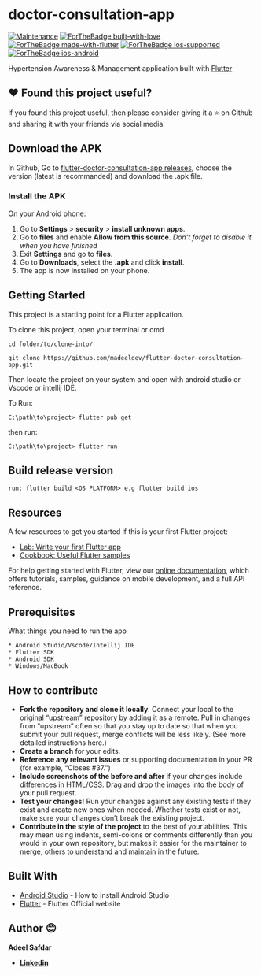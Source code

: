 # doctor-consultation-app

<p align="center">

[![Maintenance](https://img.shields.io/badge/Maintained%3F-yes-green.svg)](https://github.com/madeeldev/flutter-doctor-consultation-app/graphs/commit-activity)
[![ForTheBadge built-with-love](http://ForTheBadge.com/images/badges/built-with-love.svg)](https://github.com/madeeldev/)
[![ForTheBadge made-with-flutter](https://img.shields.io/badge/flutter-made%20with%20flutter-blue.svg)](https://flutter.dev)
[![ForTheBadge ios-supported](https://img.shields.io/badge/IOS-IOS%20Supported-lightgrey.svg)](https://flutter.dev)
[![ForTheBadge ios-android](https://img.shields.io/badge/android-android%20supported-green.svg)](https://flutter.dev)

</p>

Hypertension Awareness & Management application built with <a href="https://flutter.io/">Flutter</a>

## ❤️ Found this project useful?
If you found this project useful, then please consider giving it a ⭐️ on Github and sharing it with your friends via social media.

## Download the APK

In Github, Go to [flutter-doctor-consultation-app releases](https://github.com/madeeldev/flutter-doctor-consultation-app/releases), choose the version (latest is recommanded) and download the .apk file.

### Install the APK

On your Android phone:
 1. Go to **Settings** > **security** > **install unknown apps**.
 2. Go to **files** and enable **Allow from this source**.
 *Don't forget to disable it when you have finished*
 3. Exit **Settings** and go to **files**.
 4. Go to **Downloads**, select the **.apk** and click **install**.
 6. The app is now installed on your phone.

## Getting Started

This project is a starting point for a Flutter application.

To clone this project,
open your terminal or cmd

```
cd folder/to/clone-into/
```

```
git clone https://github.com/madeeldev/flutter-doctor-consultation-app.git
```

Then
locate the project on your system and open with android studio or Vscode or intellij IDE.

To Run:
```
C:\path\to\project> flutter pub get

```
then run:

```
C:\path\to\project> flutter run

```

## Build release version

```
run: flutter build <OS PLATFORM> e.g flutter build ios
```

## Resources

A few resources to get you started if this is your first Flutter project:

- [Lab: Write your first Flutter app](https://flutter.io/docs/get-started/codelab)
- [Cookbook: Useful Flutter samples](https://flutter.io/docs/cookbook)

For help getting started with Flutter, view our
[online documentation](https://flutter.io/docs), which offers tutorials,
samples, guidance on mobile development, and a full API reference.

## Prerequisites

What things you need to run the app

```
* Android Studio/Vscode/Intellij IDE
* Flutter SDK
* Android SDK
* Windows/MacBook
```

## How to contribute

- **Fork the repository and clone it locally**. Connect your local to the original “upstream” repository by adding it as a remote. Pull in changes from “upstream” often so that you stay up to date so that when you submit your pull request, merge conflicts will be less likely. (See more detailed instructions here.)
- **Create a branch** for your edits.
- **Reference any relevant issues** or supporting documentation in your PR (for example, “Closes #37.”)
- **Include screenshots of the before and after** if your changes include differences in HTML/CSS. Drag and drop the images into the body of your pull request.
- **Test your changes!** Run your changes against any existing tests if they exist and create new ones when needed. Whether tests exist or not, make sure your changes don’t break the existing project.
- **Contribute in the style of the project** to the best of your abilities. This may mean using indents, semi-colons or comments differently than you would in your own repository, but makes it easier for the maintainer to merge, others to understand and maintain in the future.

## Built With

- [Android Studio](https://developer.android.com/studio/install) - How to install Android Studio
- [Flutter](https://flutter.io) - Flutter Official website

## Author 😊

**Adeel Safdar**

- [**Linkedin**](https://www.linkedin.com/in/madeeldev/)

